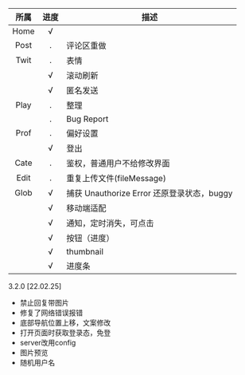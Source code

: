 | 所属 | 进度 | 描述 |
| :-:  |:-:|  -  |
| Home | √ |  |
| Post | . | 评论区重做 |
| Twit | . | 表情 |
|      | √ | 滚动刷新 |
|      | √ | 匿名发送 |
| Play | . | 整理 |
|      | . | Bug Report |
| Prof | . | 偏好设置 |
|      | √ | 登出 |
| Cate | . | 鉴权，普通用户不给修改界面 |
| Edit | . | 重复上传文件(fileMessage) |
| Glob | √ | 捕获 Unauthorize Error 还原登录状态，buggy |
|      | √ | 移动端适配 |
|      | √ | 通知，定时消失，可点击 |
|      | √ | 按钮（进度） |
|      | √ | thumbnail |
|      | √ | 进度条 |

3.2.0 [22.02.25]
- 禁止回复带图片
- 修复了网络错误报错
- 底部导航位置上移，文案修改
- 打开页面时获取登录态，免登
- server改用config
- 图片预览
- 随机用户名